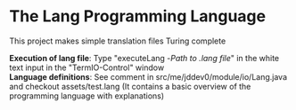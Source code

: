 # The Lang Programming Language
This project makes simple translation files Turing complete

**Execution of lang file**: Type "executeLang -*Path to .lang file*" in the white text input in the "TermIO-Control" window<br>
**Language definitions**: See comment in src/me/jddev0/module/io/Lang.java and checkout assets/test.lang (It contains a basic overview of the programming language with explanations)
